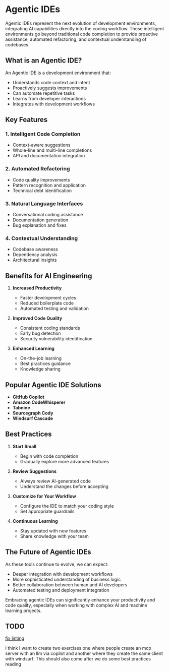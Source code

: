 # Agentic IDEs

Agentic IDEs represent the next evolution of development environments, integrating AI capabilities directly into the coding workflow. These intelligent environments go beyond traditional code completion to provide proactive assistance, automated refactoring, and contextual understanding of codebases.

## What is an Agentic IDE?

An Agentic IDE is a development environment that:
- Understands code context and intent
- Proactively suggests improvements
- Can automate repetitive tasks
- Learns from developer interactions
- Integrates with development workflows

## Key Features

### 1. Intelligent Code Completion

- Context-aware suggestions
- Whole-line and multi-line completions
- API and documentation integration

### 2. Automated Refactoring

- Code quality improvements
- Pattern recognition and application
- Technical debt identification

### 3. Natural Language Interfaces

- Conversational coding assistance
- Documentation generation
- Bug explanation and fixes

### 4. Contextual Understanding

- Codebase awareness
- Dependency analysis
- Architectural insights

## Benefits for AI Engineering

1. **Increased Productivity**
   - Faster development cycles
   - Reduced boilerplate code
   - Automated testing and validation

2. **Improved Code Quality**
   - Consistent coding standards
   - Early bug detection
   - Security vulnerability identification

3. **Enhanced Learning**
   - On-the-job learning
   - Best practices guidance
   - Knowledge sharing

## Popular Agentic IDE Solutions

- **GitHub Copilot**
- **Amazon CodeWhisperer**
- **Tabnine**
- **Sourcegraph Cody**
- **Windsurf Cascade**

## Best Practices

1. **Start Small**
   - Begin with code completion
   - Gradually explore more advanced features

2. **Review Suggestions**
   - Always review AI-generated code
   - Understand the changes before accepting

3. **Customize for Your Workflow**
   - Configure the IDE to match your coding style
   - Set appropriate guardrails

4. **Continuous Learning**
   - Stay updated with new features
   - Share knowledge with your team

## The Future of Agentic IDEs

As these tools continue to evolve, we can expect:
- Deeper integration with development workflows
- More sophisticated understanding of business logic
- Better collaboration between human and AI developers
- Automated testing and deployment integration

Embracing agentic IDEs can significantly enhance your productivity and code quality, especially when working with complex AI and machine learning projects.

## TODO

[fix linting](https://modelcontextprotocol.io/tutorials/building-mcp-with-llms)

I think I want to create two exercises one where people create an mcp server with an llm via copilot and
another where they create the same client with windsurf. This should also come after we do some best practices reading
